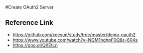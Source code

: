 #Create OAuth2 Server

## Reference Link

* https://github.com/keesun/study/tree/master/demo-oauth2
 * https://www.youtube.com/watch?v=NQM1hghpF0Q&t=604s
* https://goo.gl/QXEtLn